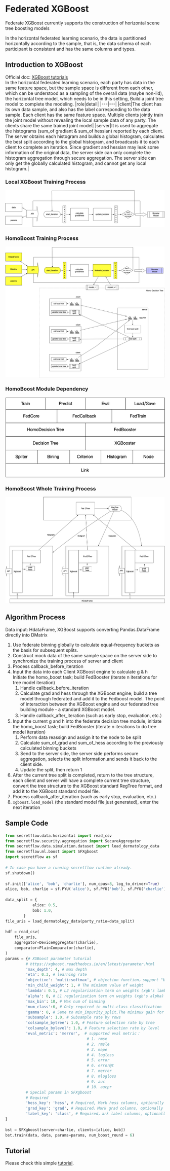 # Federated XGBoost
Federate XGBoost currently supports the construction of horizontal scene tree boosting models

In the horizontal federated learning scenario, the data is partitioned horizontally according to the sample, that is, the data schema of each participant is consistent and has the same columns and types.

## Introduction to XGBoost
Official doc: [XGBoost tutorials](https://xgboost.readthedocs.io/en/latest/tutorials/index.html)  
In the horizontal federated learning scenario, each party has data in the same feature space, but the sample space is different from each other, which can be understood as a sampling of the overall data (maybe non-iid), the horizontal tree model, which needs to be in this setting, Build a joint tree model to complete the modeling.
|role|detail|
|---|---|
|client|The client has its own data sample, and also has the label corresponding to the data sample. Each client has the same feature space. Multiple clients jointly train the joint model without revealing the local sample data of any party. The clients share the same trained joint model|
|server|It is used to aggregate the histograms (sum_of gradiant & sum_of hessian) reported by each client. The server obtains each histogram and builds a global histogram, calculates the best split according to the global histogram, and broadcasts it to each client to complete an iteration. Since gradient and hessian may leak some information of the original data, the server side can only complete the histogram aggregation through secure aggregation. The server side can only get the globally calculated histogram, and cannot get any local histogram.|

### Local XGBoost Training Process
![xgb_1](resources/xgb_1.png)

### HomoBoost Training Process
![xgb_2](resources/xgb_2.png)
### HomoBoost Module Dependency
![xgb_3](resources/xgb_3.png)
### HomoBoost Whole Training Process
![xgb_4](resources/xgb_4.png)
## Algorithm Process 
Data input: HdataFrame, XGBoost supports converting Pandas.DataFrame directly into DMatrix
1. Use federate binning globally to calculate equal-frequency buckets as the basis for subsequent splits.
2. Construct mock data of the same sample space on the server side to synchronize the training process of server and client
3. Process callback_before_iteration
4. Input the data into each Client XGBoost engine to calculate g & h  
   Initiate the homo_boost task; build FedBooster (iterate n iterations for tree model iteration)  
    1. Handle callback_before_iteration  
    1. Calculate grad and hess through the XGBoost engine; build a tree model through federated and add it to the Fedboost model. The point of interaction between the XGBoost engine and our federated tree building module - a standard XGBoost model.  
    1. Handle callback_after_iteration (such as early stop, evaluation, etc.）  
5. Input the current g and h into the federate decision tree module, initiate the homo_boost task; build FedBooster (iterate n iterations to do tree model iteration)  
    1. Perform data reassign and assign it to the node to be split  
    1. Calculate sum_of_grad and sum_of_hess according to the previously calculated binning buckets  
    1. Send to the server side, the server side performs secure aggregation, selects the split information,and sends it back to the client side.  
    1. Update the split, then return 1  
6. After the current tree split is completed, return to the tree structure, each client and server will have a complete current tree structure, convert the tree structure to the XGBoost standard RegTree format, and add it to the XGBoost standard model file.
7. Process callback_after_iteration (such as early stop, evaluation, etc.)
8. `xgboost.load_model` (the standard model file just generated), enter the next iteration


## Sample Code
```python
from secretflow.data.horizontal import read_csv
from secretflow.security.aggregation import SecureAggregator
from secretflow.data.simulation.dataset import load_dermatology_data
from secretflow.ml.boost import SFXgboost
import secretflow as sf

# In case you have a running secretflow runtime already.
sf.shutdown()

sf.init(['alice', 'bob', 'charlie'], num_cpus=8, log_to_driver=True)
alice, bob, charlie = sf.PYU('alice'), sf.PYU('bob'), sf.PYU('charlie')

data_split = {
            alice: 0.5,
            bob: 1.0,
        }
file_uris = load_dermatology_data(party_ratio=data_split)

hdf = read_csv(
    file_uris,
    aggregator=DeviceAggregator(charlie),
    comparator=PlainComparator(charlie),
)
params = {# XGBoost parameter tutorial
         # https://xgboost.readthedocs.io/en/latest/parameter.html
         'max_depth': 4, # max depth
         'eta': 0.3, # learning rate
         'objective': 'multi:softmax', # objection function，support "binary:logistic","reg:logistic","multi:softmax","multi:softprob","reg:squarederror"
         'min_child_weight': 1, # The minimum value of weight
         'lambda': 0.1, # L2 regularization term on weights (xgb's lambda)
         'alpha': 0, # L1 regularization term on weights (xgb's alpha)
         'max_bin': 10, # Max num of binning
         'num_class':6, # Only required in multi-class classification
         'gamma': 0, # Same to min_impurity_split,The minimux gain for a split
         'subsample': 1.0, # Subsample rate by rows
         'colsample_bytree': 1.0, # Feature selection rate by tree
         'colsample_bylevel': 1.0, # Feature selection rate by level
         'eval_metric': 'merror',  # supported eval metric：
                                    # 1. rmse
                                    # 2. rmsle
                                    # 3. mape
                                    # 4. logloss
                                    # 5. error
                                    # 6. error@t
                                    # 7. merror
                                    # 8. mlogloss
                                    # 9. auc
                                    # 10. aucpr
         # Special params in SFXgboost
         # Required
         'hess_key': 'hess', # Required, Mark hess columns, optionally choosing a column name that is not in the data set
         'grad_key': 'grad', # Required，Mark grad columns, optionally choosing a column name that is not in the data set
         'label_key': 'class', # Required，ark label columns, optionally choosing a column name that is not in the data set
}

bst = SFXgboost(server=charlie, clients=[alice, bob])
bst.train(data, data, params=params, num_boost_round = 6)

```

## Tutorial

Please check this simple [tutorial](../../../tutorial/Federated_Xgboost.ipynb).
